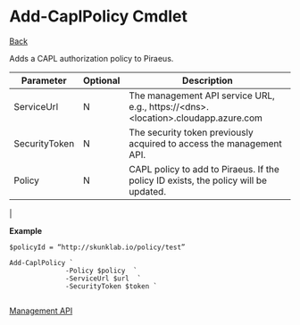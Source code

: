 ﻿Add-CaplPolicy Cmdlet
===
[Back](MgmtApi.md)

Adds a CAPL authorization policy to Piraeus.



| **Parameter** | **Optional** | **Description**                                                                       |
|---------------|--------------|---------------------------------------------------------------------------------------|
| ServiceUrl    | N            | The management API service URL, e.g., https://\<dns\>.\<location\>.cloudapp.azure.com |
| SecurityToken | N            | The security token previously acquired to access the management API.                  |
| Policy      | N            | CAPL policy to add to Piraeus.  If the policy ID exists, the policy will be updated.                             |
|                                                                                                         

**Example**
```
$policyId = “http://skunklab.io/policy/test”

Add-CaplPolicy `
              -Policy $policy  `
              -ServiceUrl $url  `
              -SecurityToken $token `
                                          
```

[Management API](MgmtApi.md)

